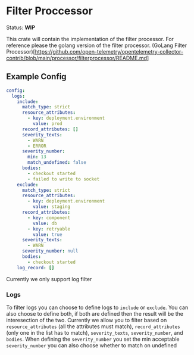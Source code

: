 # Filter Proccessor

Status: **WIP**

This crate will contain the implementation of the filter processor.
For reference please the golang version of the filter processor.
(GoLang Filter Processor)[https://github.com/open-telemetry/opentelemetry-collector-contrib/blob/main/processor/filterprocessor/README.md]

## Example Config

```yaml
config:
  logs:
    include:
      match_type: strict
      resource_attributes:
        - key: deployment.environment
          value: prod
      record_attributes: []
      severity_texts:
        - WARN
        - ERROR
      severity_number:
        min: 13
        match_undefined: false
      bodies:
        - checkout started
        - failed to write to socket
    exclude:
      match_type: strict
      resource_attributes:
        - key: deployment.environment
          value: staging
      record_attributes:
        - key: component
          value: db
        - key: retryable
          value: true
      severity_texts:
        - WARN
      severity_number: null
      bodies:
        - checkout started
    log_record: []
```

Currently we only support log filter

### Logs

To filter logs you can choose to define logs to `include` or `exclude`.
You can also choose to define both, if both are defined then the result
will be the interesection of the two. Currently we allow you to filter
based on `resource_attributes` (all the attributes must match),
`record_attributes` (only one in the list has to match), `severity_texts`,
`severity_number`, and `bodies`. When defining the `severity_number` you set
the min acceptable `severity_number` you can also choose whether to match
on undefined
